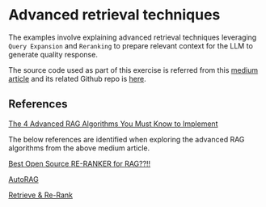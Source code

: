 # Advanced retrieval techniques

The examples involve explaining advanced retrieval techniques leveraging `Query Expansion` and `Reranking` to prepare relevant context for the LLM to generate quality response.

The source code used as part of this exercise is referred from this [medium article](https://medium.com/decodingml/the-4-advanced-rag-algorithms-you-must-know-to-implement-5d0c7f1199d2) and its related Github repo is [here](https://github.com/decodingml/llm-twin-course).

## References

[The 4 Advanced RAG Algorithms You Must Know to Implement](https://medium.com/decodingml/the-4-advanced-rag-algorithms-you-must-know-to-implement-5d0c7f1199d2)

The below references are identified when exploring the advanced RAG algorithms from the above medium article.

[Best Open Source RE-RANKER for RAG??!!](https://www.reddit.com/r/LangChain/comments/1djsnov/best_open_source_reranker_for_rag/)

[AutoRAG](https://github.com/Marker-Inc-Korea/AutoRAG)

[Retrieve & Re-Rank](https://www.sbert.net/examples/applications/retrieve_rerank/README.html)